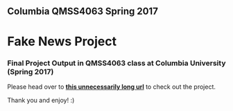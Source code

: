 ## Columbia QMSS4063 Spring 2017

# Fake News Project

### Final Project Output in QMSS4063 class at Columbia University (Spring 2017)

Please head over to [__this unnecessarily long url__](https://sandriyishen.github.io/QMSS4063-Fake-News-Project/) to check out the project.

Thank you and enjoy! :)

